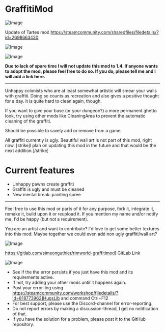 # GraffitiMod

![Image](https://i.imgur.com/buuPQel.png)

Update of Tartes mod https://steamcommunity.com/sharedfiles/filedetails/?id=2698663430

![Image](https://i.imgur.com/pufA0kM.png)

	
![Image](https://i.imgur.com/Z4GOv8H.png)

**Due to lack of spare time I will not update this mod to 1.4. If anyone wants to adopt the mod, please feel free to do so. If you do, please tell me and I will add a link here.**

---


Unhappy colonists who are at least somewhat artistic will smear your walls with graffiti. Doing so counts as recreation and also gives a positive thought for a day. It is quite hard to clean again, though. 

If you want to give your base (or your dungeon?) a more permanent ghetto look, try using other mods like CleaningArea to prevent the automatic cleaning of the graffiti.

Should be possible to savely add or remove from a game.

All graffiti currently is ugly. Beautiful wall art is not part of this mod, right now. [strike]I plan on updating this mod in the future and that would be the next addition.[/strike]

# Current features



- Unhappy pawns create graffiti
- Graffiti is ugly and must be cleaned
- New mental break: painting spree



---

Feel free to use this mod or parts of it for any purpose, fork it, integrate it, remake it, build upon it or reupload it. If you mention my name and/or notify me, I'd be happy (but not a requirement).

You are an artist and want to contribute? I'd love to get some better textures into this mod. Maybe together we could even add non ugly graffiti/wall art?

![Image](https://steamuserimages-a.akamaihd.net/ugc/1851541023553353469/DAFCFEC4B6CD80F762D898BF25A4CBBE4DD215C6/?imw=5000&amp;imh=5000&amp;ima=fit&amp;impolicy=Letterbox&amp;imcolor=%23000000&amp;letterbox=false)


https://gitlab.com/simeonguthier/rimworld-graffitimod] GitLab Link 

![Image](https://i.imgur.com/PwoNOj4.png)



-  See if the the error persists if you just have this mod and its requirements active.
-  If not, try adding your other mods until it happens again.
-  Post your error-log using https://steamcommunity.com/workshop/filedetails/?id=818773962]HugsLib and command Ctrl+F12
-  For best support, please use the Discord-channel for error-reporting.
-  Do not report errors by making a discussion-thread, I get no notification of that.
-  If you have the solution for a problem, please post it to the GitHub repository.


